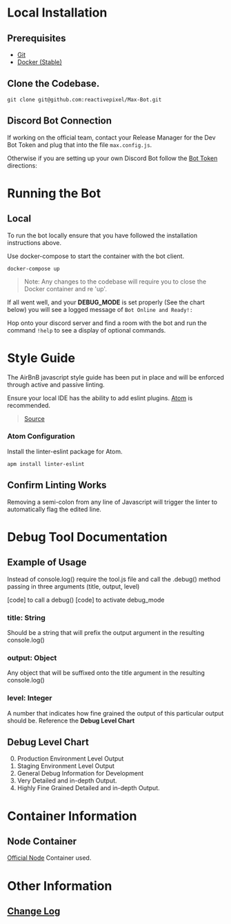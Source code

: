 # Local Installation

## Prerequisites

* [Git](https://git-scm.com/downloads
)
* [Docker (Stable)](https://docs.docker.com/docker-for-mac/install/)

## Clone the Codebase.

```
git clone git@github.com:reactivepixel/Max-Bot.git
```

## Discord Bot Connection

If working on the official team, contact your Release Manager for the Dev Bot Token and plug that into the file ```max.config.js```.

Otherwise if you are setting up your own Discord Bot follow the [Bot Token](./optional_installs.md/#optional-advanced-bot-configuration) directions:


# Running the Bot

## Local

To run the bot locally ensure that you have followed the installation instructions above.

Use docker-compose to start the container with the bot client.

```
docker-compose up
```

> Note: Any changes to the codebase will require you to close the Docker container and re 'up'.

If all went well, and your **DEBUG_MODE** is set properly (See the chart below) you will see a logged message of ```Bot Online and Ready!:```

Hop onto your discord server and find a room with the bot and run the command ```!help``` to see a display of optional commands.

# Style Guide

The AirBnB javascript style guide has been put in place and will be enforced through active and passive linting.

Ensure your local IDE has the ability to add eslint plugins. [Atom](https://atom.io) is recommended.

> [Source](https://github.com/airbnb/javascript/tree/master/packages/eslint-config-airbnb#eslint-config-airbnb-1)

### Atom Configuration

Install the linter-eslint package for Atom.

```
apm install linter-eslint
```


## Confirm Linting Works

Removing a semi-colon from any line of Javascript will trigger the linter to automatically flag the edited line.

# Debug Tool Documentation

## Example of Usage

Instead of console.log() require the tool.js file
and call the .debug() method passing in three arguments
(title, output, level)

[code] to call a debug()
[code] to activate debug_mode

### title: String

Should be a string that will prefix the output
argument in the resulting console.log()

### output: Object

Any object that will be suffixed onto the title
argument in the resulting console.log()

### level: Integer

A number that indicates how fine grained the output
of this particular output should be. Reference the **Debug Level Chart**

## Debug Level Chart

0. Production Environment Level Output
1. Staging Environment Level Output
2. General Debug Information for Development
3. Very Detailed and in-depth Output.
4. Highly Fine Grained Detailed and in-depth Output.

# Container Information

## Node Container

[Official Node](https://hub.docker.com/_/node/) Container used. 

# Other Information

## [Change Log](changelog.md)
